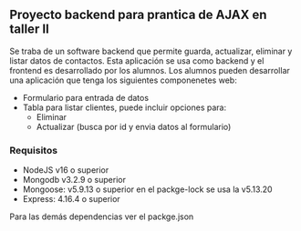 ## Proyecto backend para prantica de AJAX en taller II

Se traba de un software backend que permite guarda, actualizar, eliminar y listar datos de contactos.
Esta aplicación se usa como backend y el frontend es desarrollado por los alumnos.
Los alumnos pueden desarrollar una aplicación que tenga los siguientes componenetes web:
- Formulario para entrada de datos
- Tabla para listar clientes, puede incluir opciones para:
    - Eliminar
    - Actualizar (busca por id y envia datos al formulario)

### Requisitos

- NodeJS v16 o superior
- Mongodb v3.2.9 o superior
- Mongoose: v5.9.13 o superior en el packge-lock se usa la v5.13.20
- Express: 4.16.4 o superior

Para las demás dependencias ver el packge.json


